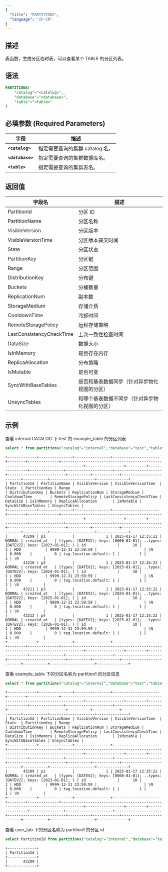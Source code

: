 ```yaml
---
{
  "title": "PARTITIONS",
  "language": "zh-CN"
}
---
```


<!--
Licensed to the Apache Software Foundation (ASF) under one
or more contributor license agreements.  See the NOTICE file
distributed with this work for additional information
regarding copyright ownership.  The ASF licenses this file
to you under the Apache License, Version 2.0 (the
"License"); you may not use this file except in compliance
with the License.  You may obtain a copy of the License at

  http://www.apache.org/licenses/LICENSE-2.0

Unless required by applicable law or agreed to in writing,
software distributed under the License is distributed on an
"AS IS" BASIS, WITHOUT WARRANTIES OR CONDITIONS OF ANY
KIND, either express or implied.  See the License for the
specific language governing permissions and limitations
under the License.
-->

## 描述

表函数，生成分区临时表，可以查看某个 TABLE 的分区列表。

## 语法

```sql
PARTITIONS(
    "catalog"="<catalog>",
    "database"="<database>",
    "table"="<table>"
)
```

## 必填参数 (Required Parameters)
| 字段               | 描述                                       |
|------------------|------------------------------------------|
| **`<catalog>`**  | 指定需要查询的集群 catalog 名。                     |
| **`<database>`** | 指定需要查询的集群数据库名。                           |
| **`<table>`**    | 指定需要查询的集群表名。                             |


## 返回值

| 字段名                      | 描述                      |
|--------------------------|-------------------------|
| PartitionId              | 分区 ID                    |
| PartitionName            | 分区名称                    |
| VisibleVersion           | 分区版本                    |
| VisibleVersionTime       | 分区版本提交时间                |
| State                    | 分区状态                    |
| PartitionKey             | 分区键                     |
| Range                    | 分区范围                    |
| DistributionKey          | 分布键                     |
| Buckets                  | 分桶数量                    |
| ReplicationNum           | 副本数                     |
| StorageMedium            | 存储介质                    |
| CooldownTime             | 冷却时间                    |
| RemoteStoragePolicy      | 远程存储策略                  |
| LastConsistencyCheckTime | 上次一致性检查时间               |
| DataSize                 | 数据大小                    |
| IsInMemory               | 是否存在内存                  |
| ReplicaAllocation        | 分布策略                    |
| IsMutable                | 是否可变                    |
| SyncWithBaseTables       | 是否和基表数据同步（针对异步物化视图的分区）  |
| UnsyncTables             | 和哪个基表数据不同步（针对异步物化视图的分区） |


## 示例

查看 internal CATALOG 下 test 的 example_table 的分区列表

```sql
select * from partitions("catalog"="internal","database"="test","table"="example_table");
```
```text
+-------------+---------------+----------------+---------------------+--------+--------------+--------------------------------------------------------------------------------+-----------------+---------+----------------+---------------+---------------------+---------------------+--------------------------+----------+------------+-------------------------+-----------+--------------------+--------------+
| PartitionId | PartitionName | VisibleVersion | VisibleVersionTime  | State  | PartitionKey | Range                                                                          | DistributionKey | Buckets | ReplicationNum | StorageMedium | CooldownTime        | RemoteStoragePolicy | LastConsistencyCheckTime | DataSize | IsInMemory | ReplicaAllocation       | IsMutable | SyncWithBaseTables | UnsyncTables |
+-------------+---------------+----------------+---------------------+--------+--------------+--------------------------------------------------------------------------------+-----------------+---------+----------------+---------------+---------------------+---------------------+--------------------------+----------+------------+-------------------------+-----------+--------------------+--------------+
|       43209 | p1            |              1 | 2025-01-17 12:35:22 | NORMAL | created_at   | [types: [DATEV2]; keys: [0000-01-01]; ..types: [DATEV2]; keys: [2023-01-01]; ) | id              |      10 |              1 | HDD           | 9999-12-31 23:59:59 |                     | \N                       | 0.000    |          0 | tag.location.default: 1 |         1 |                  1 | \N           |
|       43210 | p2            |              1 | 2025-01-17 12:35:22 | NORMAL | created_at   | [types: [DATEV2]; keys: [2023-01-01]; ..types: [DATEV2]; keys: [2024-01-01]; ) | id              |      10 |              1 | HDD           | 9999-12-31 23:59:59 |                     | \N                       | 0.000    |          0 | tag.location.default: 1 |         1 |                  1 | \N           |
|       43211 | p3            |              1 | 2025-01-17 12:35:22 | NORMAL | created_at   | [types: [DATEV2]; keys: [2024-01-01]; ..types: [DATEV2]; keys: [2025-01-01]; ) | id              |      10 |              1 | HDD           | 9999-12-31 23:59:59 |                     | \N                       | 0.000    |          0 | tag.location.default: 1 |         1 |                  1 | \N           |
|       43212 | p4            |              1 | 2025-01-17 12:35:22 | NORMAL | created_at   | [types: [DATEV2]; keys: [2025-01-01]; ..types: [DATEV2]; keys: [2026-01-01]; ) | id              |      10 |              1 | HDD           | 9999-12-31 23:59:59 |                     | \N                       | 0.000    |          0 | tag.location.default: 1 |         1 |                  1 | \N           |
+-------------+---------------+----------------+---------------------+--------+--------------+--------------------------------------------------------------------------------+-----------------+---------+----------------+---------------+---------------------+---------------------+--------------------------+----------+------------+-------------------------+-----------+--------------------+--------------+
```

查看 example_table 下的分区名称为 partition1 的分区信息

```sql
select * from partitions("catalog"="internal","database"="test","table"="example_table") where PartitionName = "p1";
```
```text
+-------------+---------------+----------------+---------------------+--------+--------------+--------------------------------------------------------------------------------+-----------------+---------+----------------+---------------+---------------------+---------------------+--------------------------+----------+------------+-------------------------+-----------+--------------------+--------------+
| PartitionId | PartitionName | VisibleVersion | VisibleVersionTime  | State  | PartitionKey | Range                                                                          | DistributionKey | Buckets | ReplicationNum | StorageMedium | CooldownTime        | RemoteStoragePolicy | LastConsistencyCheckTime | DataSize | IsInMemory | ReplicaAllocation       | IsMutable | SyncWithBaseTables | UnsyncTables |
+-------------+---------------+----------------+---------------------+--------+--------------+--------------------------------------------------------------------------------+-----------------+---------+----------------+---------------+---------------------+---------------------+--------------------------+----------+------------+-------------------------+-----------+--------------------+--------------+
|       43209 | p1            |              1 | 2025-01-17 12:35:22 | NORMAL | created_at   | [types: [DATEV2]; keys: [0000-01-01]; ..types: [DATEV2]; keys: [2023-01-01]; ) | id              |      10 |              1 | HDD           | 9999-12-31 23:59:59 |                     | \N                       | 0.000    |          0 | tag.location.default: 1 |         1 |                  1 | \N           |
+-------------+---------------+----------------+---------------------+--------+--------------+--------------------------------------------------------------------------------+-----------------+---------+----------------+---------------+---------------------+---------------------+--------------------------+----------+------------+-------------------------+-----------+--------------------+--------------+
```

查看 user_tab 下的分区名称为 partition1 的分区 id

```sql
select PartitionId from partitions("catalog"="internal","database"="test","table"="example_table") where PartitionName = "p1";
```
```text
+-------------+
| PartitionId |
+-------------+
|       43209 |
+-------------+
```